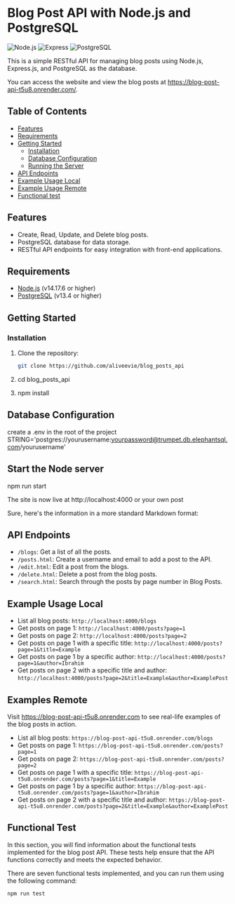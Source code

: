 # Blog Post API with Node.js and PostgreSQL

![Node.js](https://img.shields.io/badge/Node.js-v14.17.6-green)
![Express](https://img.shields.io/badge/Express-v4.17.1-blue)
![PostgreSQL](https://img.shields.io/badge/PostgreSQL-v13.4-blue)

This is a simple RESTful API for managing blog posts using Node.js, Express.js, and PostgreSQL as the database.

You can access the website and view the blog posts at https://blog-post-api-t5u8.onrender.com/.

## Table of Contents

- [Features](#features)
- [Requirements](#requirements)
- [Getting Started](#getting-started)
  - [Installation](#installation)
  - [Database Configuration](#database-configuration)
  - [Running the Server](#running-the-server)
- [API Endpoints](#api-endpoints)
- [Example Usage Local](#example-usage-local)
- [Example Usage Remote](#example-usage-remote)
- [Functional test](#functional-test)


## Features

- Create, Read, Update, and Delete blog posts.
- PostgreSQL database for data storage.
- RESTful API endpoints for easy integration with front-end applications.

## Requirements

- [Node.js](https://nodejs.org/) (v14.17.6 or higher)
- [PostgreSQL](https://www.postgresql.org/) (v13.4 or higher)

## Getting Started

### Installation

1. Clone the repository:

   ```bash
   git clone https://github.com/aliveevie/blog_posts_api

2. cd blog_posts_api
3. npm install

## Database Configuration

create a .env in the root of the project
   STRING='postgres://yourusername:yourpassword@trumpet.db.elephantsql.com/yourusername'



## Start the Node server
npm run start

The site is now live at http://localhost:4000 or your own post

Sure, here's the information in a more standard Markdown format:

## API Endpoints

- `/blogs`: Get a list of all the posts.
- `/posts.html`: Create a username and email to add a post to the API.
- `/edit.html`: Edit a post from the blogs.
- `/delete.html`: Delete a post from the blog posts.
- `/search.html`: Search through the posts by page number in Blog Posts.

## Example Usage Local

- List all blog posts: `http://localhost:4000/blogs`
- Get posts on page 1: `http://localhost:4000/posts?page=1`
- Get posts on page 2: `http://localhost:4000/posts?page=2`
- Get posts on page 1 with a specific title: `http://localhost:4000/posts?page=1&title=Example`
- Get posts on page 1 by a specific author: `http://localhost:4000/posts?page=1&author=Ibrahim`
- Get posts on page 2 with a specific title and author: `http://localhost:4000/posts?page=2&title=Example&author=ExamplePost`


## Examples Remote

Visit https://blog-post-api-t5u8.onrender.com to see real-life examples of the blog posts in action.

- List all blog posts: `https://blog-post-api-t5u8.onrender.com/blogs`
- Get posts on page 1: `https://blog-post-api-t5u8.onrender.com/posts?page=1`
- Get posts on page 2: `https://blog-post-api-t5u8.onrender.com/posts?page=2`
- Get posts on page 1 with a specific title: `https://blog-post-api-t5u8.onrender.com/posts?page=1&title=Example`
- Get posts on page 1 by a specific author: `https://blog-post-api-t5u8.onrender.com/posts?page=1&author=Ibrahim`
- Get posts on page 2 with a specific title and author: `https://blog-post-api-t5u8.onrender.com/posts?page=2&title=Example&author=ExamplePost`

## Functional Test

In this section, you will find information about the functional tests implemented for the blog post API. These tests help ensure that the API functions correctly and meets the expected behavior.

There are seven functional tests implemented, and you can run them using the following command:

```bash
npm run test

